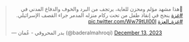 <blockquote class="twitter-tweet" data-media-max-width="560"><p lang="ar" dir="rtl">🔻هذا مشهد مؤلم ومحزن للغاية، يرتجف من البرد والخوف والدفاع المدني في <a href="https://twitter.com/hashtag/%D8%BA%D8%B2%D8%A9?src=hash&amp;ref_src=twsrc%5Etfw">#غزة</a> ينجح في إنقاذ طفل من تحت ركام منزله المدمر جراء القصف الإسرائيلي. <a href="https://twitter.com/hashtag/%D8%BA%D8%B2%D8%A9_%D8%A7%D9%84%D8%B9%D8%B2%D8%A9?src=hash&amp;ref_src=twsrc%5Etfw">#غزة_العزة</a> <a href="https://t.co/Ww79tUl00I">pic.twitter.com/Ww79tUl00I</a></p>&mdash; بدر المحروقي - عُمان (@baderalmahroqi) <a href="https://twitter.com/baderalmahroqi/status/1734781673785397730?ref_src=twsrc%5Etfw">December 13, 2023</a></blockquote> <script async src="https://platform.twitter.com/widgets.js" charset="utf-8"></script>
